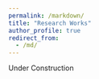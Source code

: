 ```yaml
---
permalink: /markdown/
title: "Research Works"
author_profile: true
redirect_from: 
  - /md/
---
```


Under Construction
